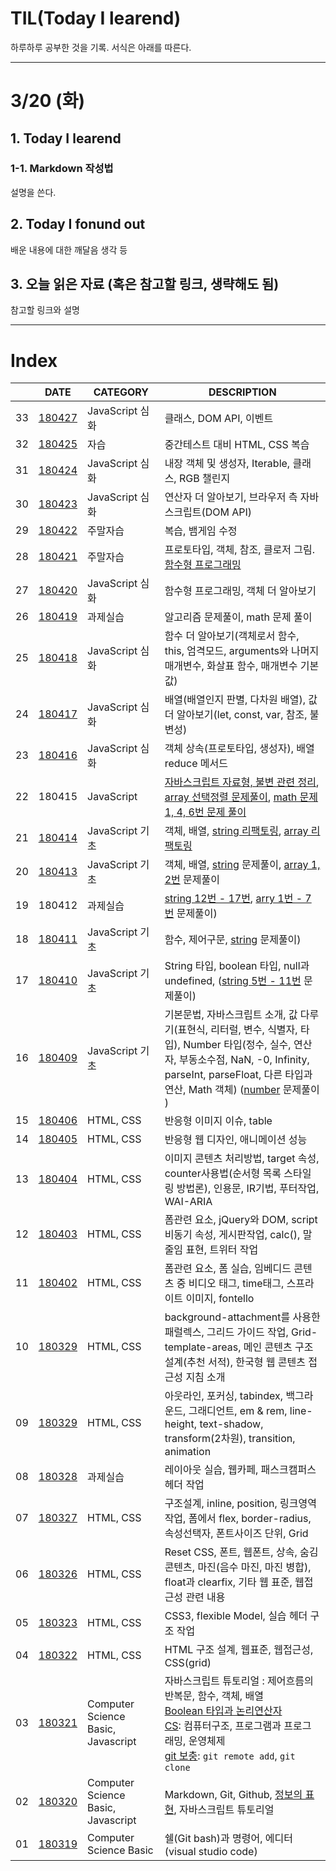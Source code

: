 # TIL(Today I learend)
 
하루하루 공부한 것을 기록. 서식은 아래를 따른다.

---

# 3/20 (화)

## 1. Today I learend

### 1-1. Markdown 작성법

설명을 쓴다.

## 2. Today I fonund out

배운 내용에 대한 깨달음 생각 등

## 3. 오늘 읽은 자료 (혹은 참고할 링크, 생략해도 됨)

참고할 링크와 설명

---

# Index

|  | DATE | CATEGORY | DESCRIPTION |
|---|---|-------|---|
| 33 | [180427](week_06/180427.md) | JavaScript 심화 | 클래스, DOM API, 이벤트 |
| 32 | [180425](week_06/180425.md) | 자습 | 중간테스트 대비 HTML, CSS 복습 |
| 31 | [180424](week_06/180424.md) | JavaScript 심화 | 내장 객체 및 생성자, Iterable, 클래스, RGB 챌린지 |
| 30 | [180423](week_06/180423.md) | JavaScript 심화 | 연산자 더 알아보기, 브라우저 측 자바스크립트(DOM API) |
| 29 | [180422](week_05/180422.md) | 주말자습 | 복습, 뱀게임 수정 |
| 28 | [180421](week_05/180421.md) | 주말자습 | 프로토타입, 객체, 참조, 클로저 그림. [함수형 프로그래밍](../JavaScript/02_Functional_programming.md) |
| 27 | [180420](week_05/180420.md) | JavaScript 심화 | 함수형 프로그래밍, 객체 더 알아보기 |
| 26 | [180419](week_05/180419.md) | 과제실습 | 알고리즘 문제풀이, math 문제 풀이 |
| 25 | [180418](week_05/180418.md) | JavaScript 심화 | 함수 더 알아보기(객체로서 함수, this, 엄격모드, arguments와 나머지 매개변수, 화살표 함수, 매개변수 기본값) |
| 24 | [180417](week_05/180417.md) | JavaScript 심화 | 배열(배열인지 판별, 다차원 배열), 값 더 알아보기(let, const, var, 참조, 불변성) |
| 23 | [180416](week_05/180416.md) | JavaScript 심화 | 객체 상속(프로토타입, 생성자), 배열 reduce 메서드 |
| 22 | 180415 | JavaScript | [자바스크립트 자료형, 불변 관련 정리](javascript/01_data-type.md), [array 선택정렬 문제풀이](fds-js-exercise/array.md), [math 문제 1, 4, 6번 문제 풀이](fds-js-exercise/math.md) |
| 21 | [180414](week_04/180414.md) | JavaScript 기초 | 객체, 배열, [string 리팩토링](fds-js-exercise/string.md), [array 리팩토링](fds-js-exercise/array.md) |
| 20 | [180413](week_04/180413.md) | JavaScript 기초 | 객체, 배열, [string](fds-js-exercise/string.md) 문제풀이, [array 1, 2번](fds-js-exercise/array.md) 문제풀이 |
| 19 | 180412 | 과제실습 | [string 12번 - 17번](fds-js-exercise/string.md), [arry 1번 - 7번](fds-js-exercise/array.md) 문제풀이) |
| 18 | [180411](week_04/180411.md) | JavaScript 기초 | 함수, 제어구문, [string](fds-js-exercise/string.md) 문제풀이) |
| 17 | [180410](week_04/180410.md) | JavaScript 기초 | String 타입, boolean 타입, null과 undefined, ([string 5번 - 11번](fds-js-exercise/string.md) 문제풀이) |
| 16 | [180409](week_04/180409.md) | JavaScript 기초 | 기본문법, 자바스크립트 소개, 값 다루기(표현식, 리터럴, 변수, 식별자, 타입), Number 타입(정수, 실수, 연산자, 부동소수점, NaN, -0, Infinity, parseInt, parseFloat, 다른 타입과 연산, Math 객체) ([number](fds-js-exercise/number.md) 문제풀이 ) |
| 15 | [180406](week_03/180406.md) | HTML, CSS | 반응형 이미지 이슈, table |
| 14 | [180405](week_03/180405.md) | HTML, CSS | 반응형 웹 디자인, 애니메이션 성능 |
| 13 | [180404](week_03/180404.md) | HTML, CSS | 이미지 콘텐츠 처리방법, target 속성, counter사용법(순서형 목록 스타일링 방법론), 인용문, IR기법, 푸터작업, WAI-ARIA |
| 12 | [180403](week_03/180403.md) | HTML, CSS | 폼관련 요소, jQuery와 DOM, script 비동기 속성, 게시판작업, calc(), 말줄임 표현, 트위터 작업 |
| 11 | [180402](week_03/180402.md) | HTML, CSS | 폼관련 요소, 폼 실습, 임베디드 콘텐츠 중 비디오 태그, time태그, 스프라이트 이미지, fontello |
| 10 | [180329](week_02/180330.md) | HTML, CSS | background-attachment를 사용한 패럴렉스, 그리드 가이드 작업, Grid-template-areas, 메인 콘텐츠 구조 설계(추천 서적), 한국형 웹 콘텐츠 접근성 지침 소개 |
| 09 | [180329](week_02/180329.md) | HTML, CSS | 아웃라인, 포커싱, tabindex, 백그라운드, 그래디언트, em & rem, line-height, text-shadow, transform(2차원), transition, animation |
| 08 | [180328](week_02/180328.md) | 과제실습 | 레이아웃 실습, 웹카페, 패스크캠퍼스 헤더 작업 |
| 07 | [180327](week_02/180327.md) | HTML, CSS | 구조설계, inline, position, 링크영역 작업, 폼에서 flex, border-radius, 속성선택자, 폰트사이즈 단위, Grid |
| 06 | [180326](week_02/180326.md) | HTML, CSS | Reset CSS, 폰트, 웹폰트, 상속, 숨김콘텐츠, 마진(음수 마진, 마진 병합), float과 clearfix, 기타 웹 표준, 웹접근성 관련 내용 |
| 05 | [180323](week_01/180323.md) | HTML, CSS | CSS3, flexible Model, 실습 헤더 구조 작업 |
| 04 | [180322](week_01/180322.md) | HTML, CSS | HTML 구조 설계, 웹표준, 웹접근성, CSS(grid) |
| 03 | [180321](week_01/180321.md) | Computer Science Basic, Javascript | 자바스크립트 튜토리얼 : 제어흐름의 반복문, 함수, 객체, 배열<br>[Boolean 타입과 논리연산자](week_01/180321.md#1-1-5.-boolean-타입)<br> [CS](week_01/180321.md#1-2.-Computer-Science): 컴퓨터구조, 프로그램과 프로그래밍, 운영체제<br>[git 보충](week_01/180321.md#1-5.-Git-보충): `git remote add`, `git clone` |
| 02 | [180320](week_01/180320.md) | Computer Science Basic, Javascript | Markdown, Git, Github, [정보의 표현](week_01/180320.md#1-4-정보의-표현), 자바스크립트 튜토리얼 |
| 01 | [180319](week_01/180319.md) | Computer Science Basic | 쉘(Git bash)과 명령어, 에디터(visual studio code) |
